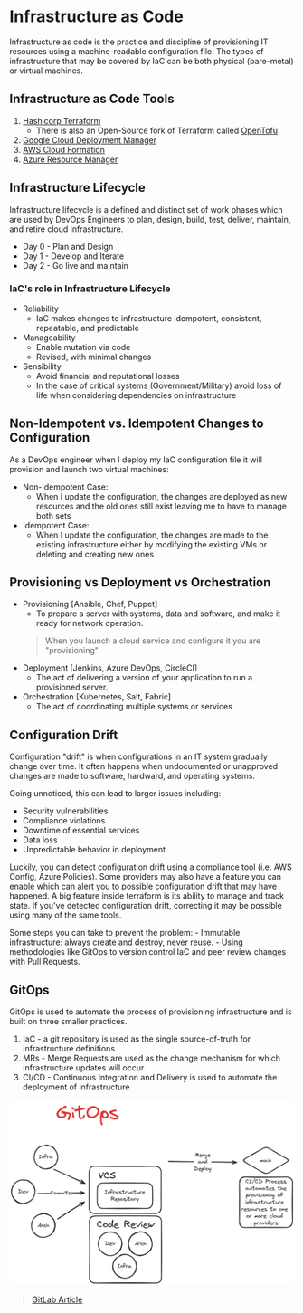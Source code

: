 # Infrastructure as Code

Infrastructure as code is the practice and discipline of provisioning IT resources
using a machine-readable configuration file. The types of infrastructure that may be
covered by IaC can be both physical (bare-metal) or virtual machines.

## Infrastructure as Code Tools

1. [Hashicorp Terraform](https://www.terraform.io/)
    - There is also an Open-Source fork of Terraform called [OpenTofu](https://github.com/opentofu)
2. [Google Cloud Deployment Manager](https://cloud.google.com/deployment-manager/docs/)
3. [AWS Cloud Formation](https://docs.aws.amazon.com/cloudformation/)
4. [Azure Resource Manager](https://learn.microsoft.com/en-us/azure/azure-resource-manager)

## Infrastructure Lifecycle

Infrastructure lifecycle is a defined and distinct set of work phases which are used
by DevOps Engineers to plan, design, build, test, deliver, maintain, and retire
cloud infrastructure.

- Day 0 - Plan and Design
- Day 1 - Develop and Iterate
- Day 2 - Go live and maintain

### IaC's role in Infrastructure Lifecycle

- Reliability
    - IaC makes changes to infrastructure idempotent, consistent, repeatable, and
    predictable
- Manageability 
    - Enable mutation via code
    - Revised, with minimal changes
- Sensibility
    - Avoid financial and reputational losses
    - In the case of critical systems (Government/Military) avoid loss of life
    when considering dependencies on infrastructure

## Non-Idempotent vs. Idempotent Changes to Configuration
    
As a DevOps engineer when I deploy my IaC configuration file it will provision
and launch two virtual machines:

- Non-Idempotent Case:
    - When I update the configuration, the changes are deployed as new resources
    and the old ones still exist leaving me to have to manage both sets
- Idempotent Case:
    - When I update the configuration, the changes are made to the existing
    infrastructure either by modifying the existing VMs or deleting and creating
    new ones

## Provisioning vs Deployment vs Orchestration

- Provisioning [Ansible, Chef, Puppet]
    - To prepare a server with systems, data and software, and make it ready for
    network operation.
    > When you launch a cloud service and configure it you are "provisioning"
- Deployment [Jenkins, Azure DevOps, CircleCI]
    - The act of delivering a version of your application to run a provisioned server.
- Orchestration [Kubernetes, Salt, Fabric]
    - The act of coordinating multiple systems or services

## Configuration Drift

Configuration "drift" is when configurations in an IT system gradually change over
time. It often happens when undocumented or unapproved changes are made to software,
hardward, and operating systems.

Going unnoticed, this can lead to larger issues including:
 - Security vulnerabilities
 - Compliance violations
 - Downtime of essential services
 - Data loss
 - Unpredictable behavior in deployment

 Luckily, you can detect configuration drift using a compliance tool (i.e. AWS Config,
 Azure Policies). Some providers may also have a feature you can enable which can alert
 you to possible configuration drift that may have happened. A big feature inside
 terraform is its ability to manage and track state. If you've detected configuration 
 drift, correcting it may be possible using many of the same tools.

 Some steps you can take to prevent the problem:
     - Immutable infrastructure: always create and destroy, never reuse.
     - Using methodologies like GitOps to version control IaC and peer review
     changes with Pull Requests.

## GitOps

GitOps is used to automate the process of provisioning infrastructure and is built on three
smaller practices.

1. IaC - a git repository is used as the single source-of-truth for infrastructure definitions
2. MRs - Merge Requests are used as the change mechanism for which infrastructure updates will occur
3. CI/CD - Continuous Integration and Delivery is used to automate the deployment of infrastructure

![GitOps Diagram](../.attachments/GitOps-diagram.png "GitOps Diagram")

> [GitLab Article](https://about.gitlab.com/topics/gitops/)